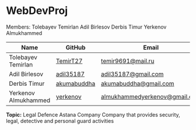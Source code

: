 # WebDevProj

Members:
Tolebayev Temirlan 
Adil Birlesov
Derbis Timur
Yerkenov Almukhammed

| Name  | GitHub  |  Email |
| ------------- | ------------- | ------------- |
| Tolebayev Temirlan   | [TemirT27](https://github.com/TemirT27) | temir9691@mail.ru   |
| Adil Birlesov  | [adil35187](https://github.com/adil35187) | adil35187@gmail.com  |
| Derbis Timur  | [akumabuddha](https://github.com/akumabuddha)  | akumabuddha@gmail.com   |
| Yerkenov Almukhammed | [yerkenov](https://github.com/yerkenov)  | almukhammedyerkenov@gmail.com   |




**Topic:**
Legal Defence Astana Company
Company that provides security, legal, detective and personal guard activities
